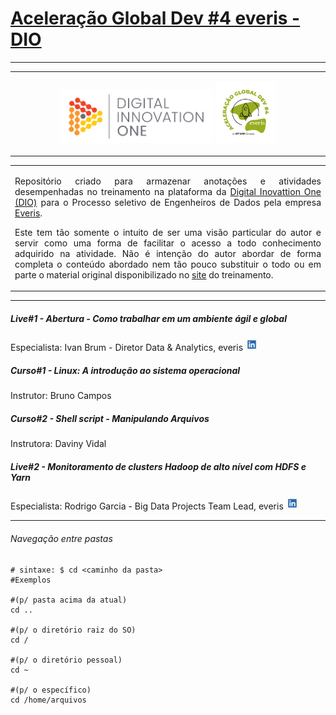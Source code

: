 # **<u>Aceleração Global Dev #4 everis - DIO</u>**

------
<table style="width: 100%">
  <tr>
    <td>
      <p align="center">
        <img src="./img/logo_dio.png" alt="logo_dio" width="50%" />
        <img src="/img/logo_aceleracao_everis.png" alt="logo_aceleracao_everis" width="20%" />
      </p>
    </td>
  </tr>
</table>

<table style="width: 100%">
  <tr>
    <td>
      <p align="justify">
        Repositório criado para armazenar anotações e atividades desempenhadas no treinamento na plataforma da <a href="https://digitalinnovation.one/" target="_blank">Digital Inovattion One (DIO)</a> para o Processo seletivo de Engenheiros de Dados pela empresa <a href="https://www.everis.com/brazil" target="_blank">Everis</a>.
      </p>
      <p align="justify">
        Este tem tão somente o intuito de ser uma visão particular do autor e servir como uma forma de facilitar o acesso a todo conhecimento adquirido na atividade. Não é intenção do autor abordar de forma completa o conteúdo abordado nem tão pouco substituir o todo ou em parte o material original disponibilizado no <a href="https://web.digitalinnovation.one/acceleration/aceleracao-global-dev-4-everis?tab=path" target="_blank">site</a> do treinamento.
      </p>
    </td>
  </tr>
</table>

------
<p>
  <h5>Live#1 - Abertura - Como trabalhar em um ambiente ágil e global</h5>
  <p>
  Especialista: Ivan Brum - Diretor Data & Analytics, everis <a href="https://www.linkedin.com/in/ivan-brum-960358/" target="_blank"><img src="/img/logo_likedin.jpg"  alt="logo_likedin" width="20" height="20" /></a>
  </p>
</p>

<p>
  <h5>Curso#1 - Linux: A introdução ao sistema operacional</h5>
  <p>
  Instrutor: Bruno Campos
  </p>
</p>

<p>
  <h5>Curso#2 - Shell script - Manipulando Arquivos</h5>
  <p>
  Instrutora: Daviny Vidal
  </p>
</p>

<p>
  <h5>Live#2 - Monitoramento de clusters Hadoop de alto nível com HDFS e Yarn</h5>
  <p>
  Especialista: Rodrigo Garcia - Big Data Projects Team Lead, everis <a href="https://www.linkedin.com/in/rodsantosg/" target="_blank"><img src="/img/logo_likedin.jpg"  alt="logo_likedin" width="20" height="20" /></a>
  </p>
</p>

------
<h6>Navegação entre pastas</h6>

```shell
# sintaxe: $ cd <caminho da pasta>
#Exemplos

#(p/ pasta acima da atual)
cd ..

#(p/ o diretório raiz do SO)
cd /

#(p/ o diretório pessoal)
cd ~

#(p/ o específico)
cd /home/arquivos
```


 

